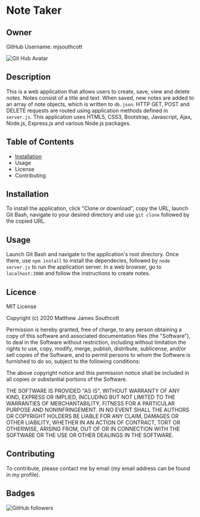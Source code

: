 # Note Taker

## Owner

GitHub Username: mjsouthcott

![Git Hub Avatar](https://avatars2.githubusercontent.com/u/52112919?v=4)

## Description

This is a web application that allows users to create, save, view and delete notes. Notes consist of a title and text. When saved, new notes are added to an array of note objects, which is written to `db.json`. HTTP GET, POST and DELETE requests are routed using application methods defined in `server.js`. This application uses HTML5, CSS3, Bootstrap, Javascript, Ajax, Node.js, Express.js and various Node.js packages.

## Table of Contents

* [Installation](https://github.com/mjsouthcott/11-note-taker#Installation)
* Usage
* License
* Contributing

## Installation

To install the application, click "Clone or download", copy the URL, launch Git Bash, navigate to your desired directory and use `git clone` followed by the copied URL.

## Usage

Launch Git Bash and navigate to the application's root directory. Once there, use `npm install` to install the dependecies, followed by `node server.js` to run the application server. In a web browser, go to `localhost:3000` and follow the instructions to create notes.

## Licence

MIT License

Copyright (c) 2020 Matthew James Southcott

Permission is hereby granted, free of charge, to any person obtaining a copy of this software and associated documentation files (the "Software"), to deal in the Software without restriction, including without limitation the rights to use, copy, modify, merge, publish, distribute, sublicense, and/or sell copies of the Software, and to permit persons to whom the Software is furnished to do so, subject to the following conditions:

The above copyright notice and this permission notice shall be included in all copies or substantial portions of the Software.

THE SOFTWARE IS PROVIDED "AS IS", WITHOUT WARRANTY OF ANY KIND, EXPRESS OR IMPLIED, INCLUDING BUT NOT LIMITED TO THE WARRANTIES OF MERCHANTABILITY, FITNESS FOR A PARTICULAR PURPOSE AND NONINFRINGEMENT. IN NO EVENT SHALL THE AUTHORS OR COPYRIGHT HOLDERS BE LIABLE FOR ANY CLAIM, DAMAGES OR OTHER LIABILITY, WHETHER IN AN ACTION OF CONTRACT, TORT OR OTHERWISE, ARISING FROM, OUT OF OR IN CONNECTION WITH THE SOFTWARE OR THE USE OR OTHER DEALINGS IN THE SOFTWARE.

## Contributing

To contribute, please contact me by email (my email address can be found in my profile).

## Badges

![GitHub followers](https://img.shields.io/github/followers/mjsouthcott?label=Follow&style=social)

